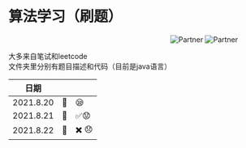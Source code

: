 # 算法学习（刷题）   

&#8195; &#8195; &#8195;&#8195; &#8195; &#8195; &#8195; &#8195; &#8195; &#8195; &#8195; &#8195; &#8195; &#8195; &#8195; &#8195; &#8195; &#8195; ![Partner](https://img.shields.io/badge/Boy:-xhwhht-red.svg?colorA=48D1CC) ![Partner](https://img.shields.io/badge/Girl:-Trista--lover%20-orange.svg?colorA=FFB6C1)

大多来自笔试和leetcode  
文件夹里分别有题目描述和代码（目前是java语言）  

|   日期      |       |        |
|  :----:     |---:   | :---- |
| 2021.8.20 |:memo:|   :sleepy:  |
| 2021.8.21|  :memo:|  :white_check_mark::worried: |
| 2021.8.22|  :memo:| :heavy_multiplication_x: :disappointed: |
